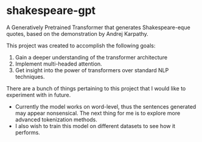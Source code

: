 # shakespeare-gpt
A Generatively Pretrained Transformer that generates Shakespeare-eque quotes, based on the demonstration by Andrej Karpathy.

This project was created to accomplish the following goals:
1. Gain a deeper understanding of the transformer architecture
2. Implement multi-headed attention.
3. Get insight into the power of transformers over standard NLP techniques.

There are a bunch of things pertaining to this project that I would like to experiment with in future.
- Currently the model works on word-level, thus the sentences generated may appear nonsensical. The next thing for me is to explore more advanced tokenization methods.
- I also wish to train this model on different datasets to see how it performs. 
